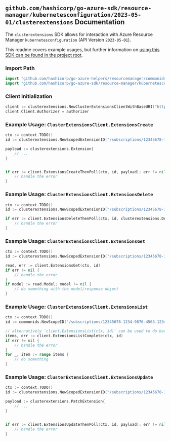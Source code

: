 
## `github.com/hashicorp/go-azure-sdk/resource-manager/kubernetesconfiguration/2023-05-01/clusterextensions` Documentation

The `clusterextensions` SDK allows for interaction with Azure Resource Manager `kubernetesconfiguration` (API Version `2023-05-01`).

This readme covers example usages, but further information on [using this SDK can be found in the project root](https://github.com/hashicorp/go-azure-sdk/tree/main/docs).

### Import Path

```go
import "github.com/hashicorp/go-azure-helpers/resourcemanager/commonids"
import "github.com/hashicorp/go-azure-sdk/resource-manager/kubernetesconfiguration/2023-05-01/clusterextensions"
```


### Client Initialization

```go
client := clusterextensions.NewClusterExtensionsClientWithBaseURI("https://management.azure.com")
client.Client.Authorizer = authorizer
```


### Example Usage: `ClusterExtensionsClient.ExtensionsCreate`

```go
ctx := context.TODO()
id := clusterextensions.NewScopedExtensionID("/subscriptions/12345678-1234-9876-4563-123456789012/resourceGroups/some-resource-group", "extensionValue")

payload := clusterextensions.Extension{
	// ...
}


if err := client.ExtensionsCreateThenPoll(ctx, id, payload); err != nil {
	// handle the error
}
```


### Example Usage: `ClusterExtensionsClient.ExtensionsDelete`

```go
ctx := context.TODO()
id := clusterextensions.NewScopedExtensionID("/subscriptions/12345678-1234-9876-4563-123456789012/resourceGroups/some-resource-group", "extensionValue")

if err := client.ExtensionsDeleteThenPoll(ctx, id, clusterextensions.DefaultExtensionsDeleteOperationOptions()); err != nil {
	// handle the error
}
```


### Example Usage: `ClusterExtensionsClient.ExtensionsGet`

```go
ctx := context.TODO()
id := clusterextensions.NewScopedExtensionID("/subscriptions/12345678-1234-9876-4563-123456789012/resourceGroups/some-resource-group", "extensionValue")

read, err := client.ExtensionsGet(ctx, id)
if err != nil {
	// handle the error
}
if model := read.Model; model != nil {
	// do something with the model/response object
}
```


### Example Usage: `ClusterExtensionsClient.ExtensionsList`

```go
ctx := context.TODO()
id := commonids.NewScopeID("/subscriptions/12345678-1234-9876-4563-123456789012/resourceGroups/some-resource-group")

// alternatively `client.ExtensionsList(ctx, id)` can be used to do batched pagination
items, err := client.ExtensionsListComplete(ctx, id)
if err != nil {
	// handle the error
}
for _, item := range items {
	// do something
}
```


### Example Usage: `ClusterExtensionsClient.ExtensionsUpdate`

```go
ctx := context.TODO()
id := clusterextensions.NewScopedExtensionID("/subscriptions/12345678-1234-9876-4563-123456789012/resourceGroups/some-resource-group", "extensionValue")

payload := clusterextensions.PatchExtension{
	// ...
}


if err := client.ExtensionsUpdateThenPoll(ctx, id, payload); err != nil {
	// handle the error
}
```
